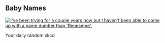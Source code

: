 ## Baby Names
[![I've been trying for a couple years now but I haven't been able to come up with a name dumber than 'Renesmee'.](https://imgs.xkcd.com/comics/baby_names.png)](https://xkcd.com/1011/ "I've been trying for a couple years now but I haven't been able to come up with a name dumber than 'Renesmee'.")

Your daily random xkcd
